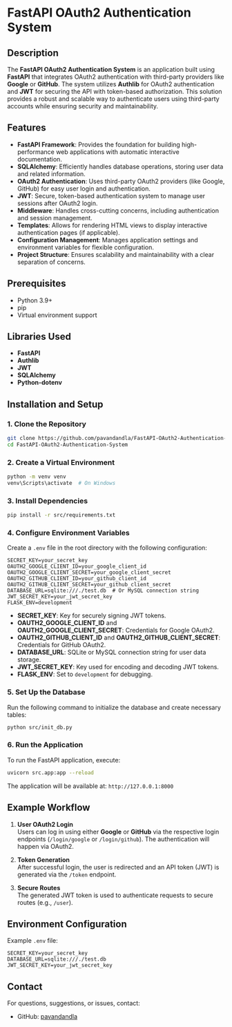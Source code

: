 # **FastAPI OAuth2 Authentication System**

## **Description**

The **FastAPI OAuth2 Authentication System** is an application built using **FastAPI** that integrates OAuth2 authentication with third-party providers like **Google** or **GitHub**. The system utilizes **Authlib** for OAuth2 authentication and **JWT** for securing the API with token-based authorization. This solution provides a robust and scalable way to authenticate users using third-party accounts while ensuring security and maintainability.



## **Features**

- **FastAPI Framework**: Provides the foundation for building high-performance web applications with automatic interactive documentation.
- **SQLAlchemy**: Efficiently handles database operations, storing user data and related information.
- **OAuth2 Authentication**: Uses third-party OAuth2 providers (like Google, GitHub) for easy user login and authentication.
- **JWT**: Secure, token-based authentication system to manage user sessions after OAuth2 login.
- **Middleware**: Handles cross-cutting concerns, including authentication and session management.
- **Templates**: Allows for rendering HTML views to display interactive authentication pages (if applicable).
- **Configuration Management**: Manages application settings and environment variables for flexible configuration.
- **Project Structure**: Ensures scalability and maintainability with a clear separation of concerns.


## Prerequisites

- Python 3.9+
- pip
- Virtual environment support
## **Libraries Used**

- **FastAPI** 
- **Authlib** 
- **JWT** 
- **SQLAlchemy** 
- **Python-dotenv** 



## **Installation and Setup**

### **1. Clone the Repository**

```bash
git clone https://github.com/pavandandla/FastAPI-OAuth2-Authentication-System.git
cd FastAPI-OAuth2-Authentication-System
```



### **2. Create a Virtual Environment**

```bash
python -m venv venv
venv\Scripts\activate  # On Windows
```



### **3. Install Dependencies**

```bash
pip install -r src/requirements.txt
```



### **4. Configure Environment Variables**

Create a `.env` file in the root directory with the following configuration:

```plaintext
SECRET_KEY=your_secret_key
OAUTH2_GOOGLE_CLIENT_ID=your_google_client_id
OAUTH2_GOOGLE_CLIENT_SECRET=your_google_client_secret
OAUTH2_GITHUB_CLIENT_ID=your_github_client_id
OAUTH2_GITHUB_CLIENT_SECRET=your_github_client_secret
DATABASE_URL=sqlite:///./test.db  # Or MySQL connection string
JWT_SECRET_KEY=your_jwt_secret_key
FLASK_ENV=development
```

- **SECRET_KEY**: Key for securely signing JWT tokens.
- **OAUTH2_GOOGLE_CLIENT_ID** and **OAUTH2_GOOGLE_CLIENT_SECRET**: Credentials for Google OAuth2.
- **OAUTH2_GITHUB_CLIENT_ID** and **OAUTH2_GITHUB_CLIENT_SECRET**: Credentials for GitHub OAuth2.
- **DATABASE_URL**: SQLite or MySQL connection string for user data storage.
- **JWT_SECRET_KEY**: Key used for encoding and decoding JWT tokens.
- **FLASK_ENV**: Set to `development` for debugging.



### **5. Set Up the Database**

Run the following command to initialize the database and create necessary tables:

```bash
python src/init_db.py
```



### **6. Run the Application**

To run the FastAPI application, execute:

```bash
uvicorn src.app:app --reload
```

The application will be available at: `http://127.0.0.1:8000`






## **Example Workflow**

1. **User OAuth2 Login**  
    Users can log in using either **Google** or **GitHub** via the respective login endpoints (`/login/google` or `/login/github`). The authentication will happen via OAuth2.
    
2. **Token Generation**  
    After successful login, the user is redirected and an API token (JWT) is generated via the `/token` endpoint.
    
3. **Secure Routes**  
    The generated JWT token is used to authenticate requests to secure routes (e.g., `/user`).
    



## **Environment Configuration**

Example `.env` file:

```plaintext
SECRET_KEY=your_secret_key
DATABASE_URL=sqlite:///./test.db
JWT_SECRET_KEY=your_jwt_secret_key
```



## **Contact**

For questions, suggestions, or issues, contact:

- GitHub: [pavandandla](https://github.com/pavandandla)
